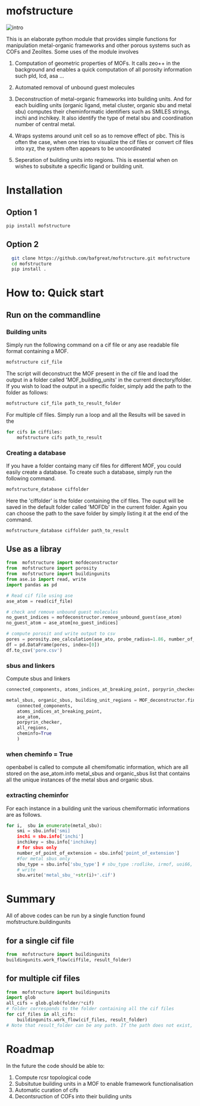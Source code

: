 
# mofstructure

![intro](source/images/Rotation.gif)

This is an elaborate python module that provides simple functions for
manipulation metal-organic frameworks and other porous systems such as
COFs and Zeolites. Some uses of the module involves

1. Computation of geometric properties of MOFs. It calls zeo++ in the background and enables a quick computation of all porosity information such pld, lcd, asa ...

2. Automated removal of unbound guest molecules

3. Deconstruction of metal-organic frameworks into building units. And for each buidling units (organic ligand, metal cluster, organic sbu and metal sbu) computes their cheminformatic identifiers such as SMILES strings, inchi and inchikey. It also identify the type of metal sbu and coordination number of central metal.

4. Wraps systems around unit cell so as to remove effect of pbc. This is often the case, when one tries to visualize the cif files or convert cif files into xyz, the system often appears to be uncoordinated

5. Seperation of building units into regions. This is essential when on wishes to subsitute a specific ligand or building unit.

# Installation

## Option 1

```bash
pip install mofstructure
```

## Option 2

```bash
  git clone https://github.com/bafgreat/mofstructure.git mofstructure
  cd mofstructure
  pip install .
```

# How to: Quick start

## Run on the commandline

### Building units

Simply run the following command on a cif file or any ase readable file format containing a MOF.

```bash
mofstructure cif_file
```

The script will deconstruct the MOF present in the cif file and load the output in a folder called 'MOF_building_units' in the current directory/folder. If you wish to load the output in a specific folder, simply add the path to the folder as follows:

```bash
mofstructure cif_file path_to_result_folder
```

For multiple cif files. Simply run a loop and all the Results will be saved in the

```bash
for cifs in ciffiles:
    mofstructure cifs path_to_result
```

### Creating a database

If you have a folder containg many cif files for different MOF, you could easily create a database. To create such a database, simply run the following command.

```bash
mofstructure_database ciffolder
```

Here the 'ciffolder' is the folder containing the cif files. The ouput will be saved in the default folder called 'MOFDb' in the current folder. Again you can choose the path to the save folder by simply listing it at the end of the command.

```bash
mofstructure_database ciffolder path_to_result
```

## Use as a libray

```Python
from  mofstructure import mofdeconstructor
from  mofstructure import porosity
from  mofstructure import buildingunits
from ase.io import read, write
import pandas as pd

# Read cif file using ase
ase_atom = read(cif_file)

# check and remove unbound guest molecules
no_guest_indices = mofdeconstructor.remove_unbound_guest(ase_atom)
no_guest_atom = ase_atom[no_guest_indices]

# compute porosit and write output to csv
pores = porosity.zeo_calculation(ase_ato, probe_radius=1.86, number_of_steps=5000)
df = pd.DataFrame(pores, index=[0])
df.to_csv('pore.csv')
```

### sbus and linkers

Compute sbus and linkers

```Python
connected_components, atoms_indices_at_breaking_point, porpyrin_checker, all_regions = MOF_deconstructor.secondary_building_units(ase_atom)

metal_sbus, organic_sbus, building_unit_regions = MOF_deconstructor.find_unique_building_units(
    connected_components,
    atoms_indices_at_breaking_point,
    ase_atom,
    porpyrin_checker,
    all_regions,
    cheminfo=True
    )
```

### when cheminfo = True

openbabel is called to compute all chemifomatic information,
which are all stored on the ase_atom.info
metal_sbus and organic_sbus list that contains all the unique instances of the metal sbus and organic sbus.

### extracting cheminfor

For each instance in a building unit the various chemiformatic informations are as follows.

```Python
for i,  sbu in enumerate(metal_sbu):
    smi = sbu.info['smi]
    inchi = sbu.info['inchi']
    inchikey = sbu.info['inchikey]
    # for sbus only
    number_of_point_of_extension = sbu.info['point_of_extension']
    #for metal sbus only
    sbu_type = sbu.info['sbu_type'] # sbu_type :rodlike, irmof, uoi66, paddlewheel e.t.c
    # write
    sbu.write('metal_sbu_'+str(i)+'.cif')
```

# Summary

All of above codes can be run by a single function found mofstructure.buildingunits

## for a single cif file

```Python
from  mofstructure import buildingunits
buildingunits.work_flow(ciffile, result_folder)
```

## for multiple cif files

```Python
from  mofstructure import buildingunits
import glob
all_cifs = glob.glob(folder/*cif)
# folder corresponds to the folder containing all the cif files
for cif_files in all_cifs:
    buildingunits.work_flow(cif_files, result_folder)
# Note that result_folder can be any path. If the path does not exist, it will create one and populate it with all the data.
```

# Roadmap

In the future the code should be able to:

1. Compute rcsr topological code
2. Subsitutue building units in a MOF to enable framework functionalisation
3. Automatic curation of cifs
4. Decontsruction of COFs into their building units
   <!-- ![process](source/images/decon.jpeg) -->

<!-- ![proccess]source/(images/guest.png) -->

<!-- # Updates version 0.1.4

The new update enables the computation of open metal sites in cifs
To use this functionality run the following on the command line

```
mofstructure_database ciffolder --oms
```

Here ciffolder corresponse to the directory/folder containing the cif files.

After the computation the metal information will be found in a json file called `metal_info.json`. This file is found in the output folder that defaults to `MOFDb` incase none is provided.

# NB

Note that computing open metal sites is computationally expensive, especially if you intend to
run it on a folder with many cif files. There I recommend that if you are not interested in computing the open metal sites simply run command without the --oms option.

```
mofstructure_database ciffolder
```

This command will generate a MOFDb folder without the `metal_info.json` file. But the code will run very fast.

Also note that the `--oms` option is provided on for the `mofstructure_database` command. This is not available for `mofstructure` command which targets a single cif file. If you have a single cif file wish to compute open metal sites, simply put the cif file in a folder and rin `mofstructure_database` command on the folder (`mofstructure_database ciffolder --oms`).

# Updates version 0.1.5

The new update enables users to include a Rad file when computing porosity using pyzeo. This allows users to specify the type of radii to use. If omitted, the default pyzeo radii will be used, which are covalent radii obtained from the CSD.

Currently, this functionality can only be used when using mofstructure as a library. This can be done as follows:

```
from mofstructure.porosity import zeo_calculation
from ase.io import read

ase_atom = read(filename)

pore_data = zeo_calculation(ase_atom, rad_file='rad_file_name.rad')
```

# NB

Note that filename is any ASE-readable crystal structure file, ideally a CIF file. Moreover, rad_file_name.rad is a file containing the radii of each element present in the structure file. This should be formatted as follows:

```
element radii
```

For example, for an MgO system, your Rad file should look like this:

```
Mg 0.66
O 1.84
```

Also note that of the radii file does not have the .rad extension like `rad_file_name.rad` the default radii will be used.

# Updates version 0.1.6

Added new command line tools to expedite calculations especially when working on a quite large database.

## compute only deconstruction

If you wish to only compute the deconstruction of MOFs without having to compute
their porosity and open metal sites. Then simply run the following command

```
mofstructure_building_units  cif_folder
```

## compute only porosity

If you wish to only compute the porosity using default values. i.e
probe radius = 1.86, number of gcmc cycles = 10000 and default csd atomic radii, then run the following command:

```
mofstructure_porosity cif_folder
```

However, if you wish to use another probe radius of maybe 1.5 and gcmc cycles of 20000 alongside custom atomic radii in a file called rad.rad, run the following command:

```
mofstructure_porosity cif_folder -pr 1.5 -ns 20000 -rf rad.rad
```

## compute only open metal sites

If you are only interested in computing the open metal sites, then running the following command

```
mofstructure_oms cif_folder
```

# Updates version 0.1.7

1. Implemented a robust CI/CD using git actions
2. Included add_dummy key to add dummy atoms to point of extension. This is important to effectively control the breaking point. This dummy atoms can then
   be replaced with hydrogen to fully neutralize the system.

## N.B.

Be please don't use add dummy when deconstructing to ligands and clusters. The add dummy argument should be used only for sbus.
e.g

```
connected_components, atoms_indices_at_breaking_point, porpyrin_checker, all_regions = MOF_deconstructor.secondary_building_units(ase_atom)
metal_sbus, organic_sbus, building_unit_regions = MOF_deconstructor.find_unique_building_units(
    connected_components,
    atoms_indices_at_breaking_point,
    ase_atom,
    porpyrin_checker,
    all_regions,
    cheminfo=True,
    add_dummy=True
    )

metal_sbus[0].write('test1.xyz)
``` -->

